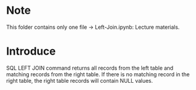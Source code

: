 # Note
This folder contains only one file -> Left-Join.ipynb: Lecture materials.
# Introduce
SQL LEFT JOIN command returns all records from the left table and matching records from the right table. If there is no matching record in the right table, the right table records will contain NULL values.
